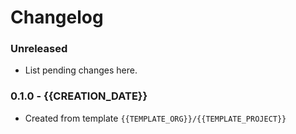 # Changelog

### Unreleased

* List pending changes here.

### 0.1.0 - {{CREATION_DATE}}

* Created from template `{{TEMPLATE_ORG}}/{{TEMPLATE_PROJECT}}`
